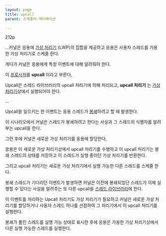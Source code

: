 ```yaml
---
layout: page
title: upcall
parent: 스케줄러-액티베이션

---
```


212p



...커널은 응용에 [가상 처리기](경량-프로세스.md) (LWP)의 집합을 제공하고 응용은 사용자 스레드를 가용한 가상 처리기로 스케줄 한다.

게다가 커널은 응용에게 특정 이벤트에 대해 알려줘야 한다.

이 [프로시저](프로시저.md)를 **upcall** 이라고 부른다,

Upcall은 스레드 라이브러리의 upcall 처리기에 의해 처리되고, **upcall 처리기** 는 [가상 처리기](경량-프로세스.md)상에서 실행되어야 한다.

...

Upcall을 일으키는 한 이벤트는 응용 스레드가 [봉쇄](봉쇄형.md)하려고 할 때 발생한다.

이 시나리오에서 커널은 스레드가 봉쇄하려고 한다는 사실과 그 스레드의 식별자를 알려 부는 upcall을 한다.

그런 후에 커널은 새로운 가상 처리기를 응용에 할당한다,

응용은 이 새로운 가상 처리기상에서 upcall 처리기를 수행하고 이 upcall 처리기는 봉쇄 스레드의 상태를 저장하고 이 스레드가 실행 중이던 가상 처리기를 반환한다.

그리고 upcall 처리기는 새로운 가상 처리기에서 실행 가능한 다른 스레드를 스케줄 한다.

봉쇄 스레드가 기다리던 이벤트가 발생하면 커널은 이전에 봉쇄되었던 스레드가 이제 실행할 수 있다는 사실을 알려주는 또 다른 upcall을 [스레드 라이브러리](스레드-라이브러리.md)에 한다.

이 이벤트를 처리하는 Upcall 처리기도 가상 처리기가 필요하고 커널은 새로운 가상 처리기를 할당하거나 사용자 스레드 하나를 선점하여 그 처리기에서 이 upcall 처리기를 실행한다.

봉쇄가 풀린 스레드를 실행 가능 상태로 표시한 후에 응용은 가용한 가상 처리기상에서 다른 실행 가능한 스레드를 실행한다.